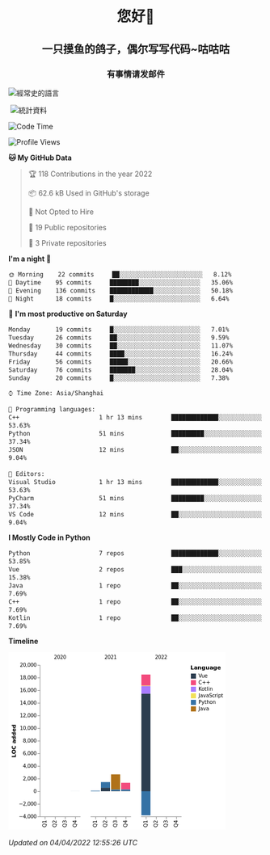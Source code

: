 

<!--
**kitUIN/kitUIN** is a ✨ _special_ ✨ repository because its `README.md` (this file) appears on your GitHub profile.

Here are some ideas to get you started:

- 🔭 I’m currently working on ...
- 🌱 I’m currently learning ...
- 👯 I’m looking to collaborate on ...
- 🤔 I’m looking for help with ...
- 💬 Ask me about ...
- 📫 How to reach me: ...
- 😄 Pronouns: ...
- ⚡ Fun fact: ...
-->
<h1 align="center">您好👋</h1>
<h2 align="center">一只摸鱼的鸽子，偶尔写写代码~咕咕咕</h2>
<h3 align="center">有事情请发邮件</h3>



<p><img align="center" src="https://github-readme-stats.vercel.app/api/top-langs?username=kitUIN&show_icons=true&theme=gruvbox&locale=cn&layout=compact" alt="經常史的語言" /></p>

<p>&nbsp;<img align="center" src="https://github-readme-stats.vercel.app/api?username=kitUIN&show_icons=true&theme=gruvbox&locale=cn" alt="統計資料" /></p>


<!--START_SECTION:waka-->
![Code Time](http://img.shields.io/badge/Code%20Time-466%20hrs%2042%20mins-blue)

![Profile Views](http://img.shields.io/badge/Profile%20Views-9-blue)

**🐱 My GitHub Data** 

> 🏆 118 Contributions in the year 2022
 > 
> 📦 62.6 kB Used in GitHub's storage 
 > 
> 🚫 Not Opted to Hire
 > 
> 📜 19 Public repositories 
 > 
> 🔑 3 Private repositories  
 > 
**I'm a night 🦉** 

```text
🌞 Morning    22 commits     ██░░░░░░░░░░░░░░░░░░░░░░░   8.12% 
🌆 Daytime    95 commits     ████████░░░░░░░░░░░░░░░░░   35.06% 
🌃 Evening    136 commits    ████████████░░░░░░░░░░░░░   50.18% 
🌙 Night      18 commits     █░░░░░░░░░░░░░░░░░░░░░░░░   6.64%

```
📅 **I'm most productive on Saturday** 

```text
Monday       19 commits     █░░░░░░░░░░░░░░░░░░░░░░░░   7.01% 
Tuesday      26 commits     ██░░░░░░░░░░░░░░░░░░░░░░░   9.59% 
Wednesday    30 commits     ██░░░░░░░░░░░░░░░░░░░░░░░   11.07% 
Thursday     44 commits     ████░░░░░░░░░░░░░░░░░░░░░   16.24% 
Friday       56 commits     █████░░░░░░░░░░░░░░░░░░░░   20.66% 
Saturday     76 commits     ███████░░░░░░░░░░░░░░░░░░   28.04% 
Sunday       20 commits     █░░░░░░░░░░░░░░░░░░░░░░░░   7.38%

```


```text
⌚︎ Time Zone: Asia/Shanghai

💬 Programming languages: 
C++                      1 hr 13 mins        █████████████░░░░░░░░░░░░   53.63% 
Python                   51 mins             █████████░░░░░░░░░░░░░░░░   37.34% 
JSON                     12 mins             ██░░░░░░░░░░░░░░░░░░░░░░░   9.04%

📝 Editors: 
Visual Studio            1 hr 13 mins        █████████████░░░░░░░░░░░░   53.63% 
PyCharm                  51 mins             █████████░░░░░░░░░░░░░░░░   37.34% 
VS Code                  12 mins             ██░░░░░░░░░░░░░░░░░░░░░░░   9.04%

```

**I Mostly Code in Python** 

```text
Python                   7 repos             █████████████░░░░░░░░░░░░   53.85% 
Vue                      2 repos             ███░░░░░░░░░░░░░░░░░░░░░░   15.38% 
Java                     1 repo              ██░░░░░░░░░░░░░░░░░░░░░░░   7.69% 
C++                      1 repo              ██░░░░░░░░░░░░░░░░░░░░░░░   7.69% 
Kotlin                   1 repo              ██░░░░░░░░░░░░░░░░░░░░░░░   7.69%

```


**Timeline**

![Chart not found](https://raw.githubusercontent.com/kitUIN/kitUIN/main/charts/bar_graph.png) 


 *Updated on 04/04/2022 12:55:26 UTC*
<!--END_SECTION:waka-->
